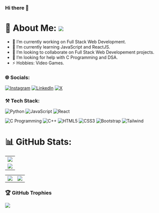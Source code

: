 ### Hi there 👋

<!--
**priyanshukumarsinha/priyanshukumarsinha** is a ✨ _special_ ✨ repository because its `README.md` (this file) appears on your GitHub profile.

Here are some ideas to get you started:

- 🔭 I’m currently working on ...
- 🌱 I’m currently learning ...
- 👯 I’m looking to collaborate on ...
- 🤔 I’m looking for help with ...
- 💬 Ask me about ...
- 📫 How to reach me: ...
- 😄 Pronouns: ...
- ⚡ Fun fact: ...
-->

# 💫 About Me: ![](https://komarev.com/ghpvc/?username=priyanshukumarsinha&label=Profile+views&style=for-the-badge&color=green)

- 🔭 I’m currently working on Full Stack Web Development.
- 🌱 I’m currently learning JavaScript and ReactJS.
- 👯 I’m looking to collaborate on Full Stack Web Developement projects.
- 🤔 I’m looking for help with C Programming and DSA.
- ⚡ Hobbies: Video Games.


### 🌐 Socials:
[![Instagram](https://img.shields.io/badge/Instagram-%23E4405F.svg?logo=Instagram&logoColor=white)](https://www.instagram.com/priyanshu_kumar_sinha_/)  [![LinkedIn](https://img.shields.io/badge/LinkedIn-%230077B5.svg?logo=linkedin&logoColor=white)](https://www.linkedin.com/in/priyanshukumarsinha/)  [![X](https://img.shields.io/badge/X-%231DA1F2.svg?logo=X&logoColor=white)](https://x.com/priyanshu_pks) 


### ⚒️ Tech Stack:
![Python](https://img.shields.io/badge/Python-3776AB?style=for-the-badge&logo=python&logoColor=white)  ![JavaScript](https://img.shields.io/badge/JavaScript-323330?style=for-the-badge&logo=javascript&logoColor=F7DF1E) ![React](https://img.shields.io/badge/React-fff?style=for-the-badge&logo=react&logoColor=blue) 

![C Programming](https://img.shields.io/badge/C-00599C?style=for-the-badge&logo=c&logoColor=white) ![C++](https://img.shields.io/badge/C++-212121?style=for-the-badge&logo=cplusplus&logoColor=white)  ![HTML5](https://img.shields.io/badge/HTML5-E34F26?style=for-the-badge&logo=html5&logoColor=white) ![CSS3](https://img.shields.io/badge/CSS3-1572B6?style=for-the-badge&logo=css3&logoColor=white)  ![Bootstrap](	https://img.shields.io/badge/Bootstrap-563D7C?style=for-the-badge&logo=bootstrap&logoColor=white)  ![Tailwind](https://img.shields.io/badge/Tailwind_CSS-38B2AC?style=for-the-badge&logo=tailwind-css&logoColor=white) 


# 📊 GitHub Stats:
<table>
  <tr>
    <td>
      <img src="https://github-readme-streak-stats.herokuapp.com?user=priyanshukumarsinha&theme=neon-palenight&hide_border=true&card_width=705">
     </td>
   </tr>
  <tr>
    <td>
      <img src="http://github-profile-summary-cards.vercel.app/api/cards/profile-details?username=priyanshukumarsinha&theme=2077">
     </td>
   </tr>
</table><table>
  <tr>
    <td><img src="http://github-profile-summary-cards.vercel.app/api/cards/stats?username=priyanshukumarsinha&theme=aura_dark"></td>
    <td><img src="http://github-profile-summary-cards.vercel.app/api/cards/most-commit-language?username=priyanshukumarsinha&theme=aura_dark"></td>
  </tr>
</table>

### 🏆 GitHub Trophies
![](https://github-profile-trophy.vercel.app/?username=priyanshukumarsinha&theme=darkhub&no-frame=false&no-bg=false&margin-w=4)



